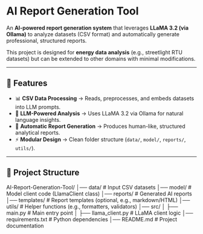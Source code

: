 # AI Report Generation Tool  

An **AI-powered report generation system** that leverages **LLaMA 3.2 (via Ollama)** to analyze datasets (CSV format) and automatically generate professional, structured reports.  

This project is designed for **energy data analysis** (e.g., streetlight RTU datasets) but can be extended to other domains with minimal modifications.  

---

## 🚀 Features  

- 📊 **CSV Data Processing** → Reads, preprocesses, and embeds datasets into LLM prompts.  
- 🤖 **LLM-Powered Analysis** → Uses LLaMA 3.2 via Ollama for natural language insights.  
- 📑 **Automatic Report Generation** → Produces human-like, structured analytical reports.  
- ⚡ **Modular Design** → Clean folder structure (`data/`, `model/`, `reports/`, `utils/`).  

---

## 📂 Project Structure  

AI-Report-Generation-Tool/
│── data/ # Input CSV datasets
│── model/ # Model client code (LlamaClient class)
│── reports/ # Generated AI reports
│── templates/ # Report templates (optional, e.g., markdown/HTML)
│── utils/ # Helper functions (e.g., formatters, validators)
│── src/
│ ├── main.py # Main entry point
│ ├── llama_client.py # LLaMA client logic
│── requirements.txt # Python dependencies
│── README.md # Project documentation
